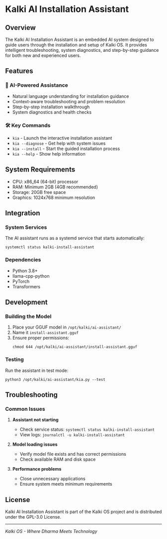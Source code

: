 # Kalki AI Installation Assistant

## Overview
The Kalki AI Installation Assistant is an embedded AI system designed to guide users through the installation and setup of Kalki OS. It provides intelligent troubleshooting, system diagnostics, and step-by-step guidance for both new and experienced users.

## Features

### 🧠 AI-Powered Assistance
- Natural language understanding for installation guidance
- Context-aware troubleshooting and problem resolution
- Step-by-step installation walkthrough
- System diagnostics and health checks

### 🛠️ Key Commands
- `kia` - Launch the interactive installation assistant
- `kia --diagnose` - Get help with system issues
- `kia --install` - Start the guided installation process
- `kia --help` - Show help information

## System Requirements
- CPU: x86_64 (64-bit) processor
- RAM: Minimum 2GB (4GB recommended)
- Storage: 20GB free space
- Graphics: 1024x768 minimum resolution

## Integration
### System Services
The AI assistant runs as a systemd service that starts automatically:
```
systemctl status kalki-install-assistant
```

### Dependencies
- Python 3.8+
- llama-cpp-python
- PyTorch
- Transformers

## Development
### Building the Model
1. Place your GGUF model in `/opt/kalki/ai-assistant/`
2. Name it `install-assistant.gguf`
3. Ensure proper permissions:
   ```
   chmod 644 /opt/kalki/ai-assistant/install-assistant.gguf
   ```

### Testing
Run the assistant in test mode:
```
python3 /opt/kalki/ai-assistant/kia.py --test
```

## Troubleshooting
### Common Issues
1. **Assistant not starting**
   - Check service status: `systemctl status kalki-install-assistant`
   - View logs: `journalctl -u kalki-install-assistant`

2. **Model loading issues**
   - Verify model file exists and has correct permissions
   - Check available RAM and disk space

3. **Performance problems**
   - Close unnecessary applications
   - Ensure system meets minimum requirements

## License
Kalki AI Installation Assistant is part of the Kalki OS project and is distributed under the GPL-3.0 License.

---
*Kalki OS - Where Dharma Meets Technology*
